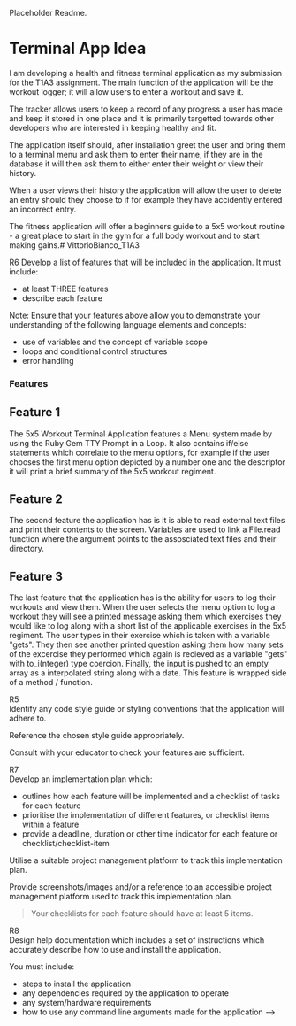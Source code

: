 Placeholder Readme.

# Terminal App Idea

I am developing a health and fitness terminal application as my submission for the T1A3 assignment.  The main function of the application will be the workout logger; it will allow users to enter a workout and save it.  

The tracker allows users to keep a record of any progress a user has made and keep it stored in one place and it is primarily targetted towards other developers who are interested in keeping healthy and fit.  

The application itself should, after installation greet the user and bring them to a terminal menu and ask them to enter their name, if they are in the database it will then ask them to either enter their weight or view their history.  

When a user views their history the application will allow the user to delete an entry should they choose to if for example they have accidently entered an incorrect entry.

The fitness application will offer a beginners guide to a 5x5 workout routine - a great place to start in the gym for a full body workout and to start making gains.# VittorioBianco_T1A3


R6	Develop a list of features that will be included in the application. It must include:
- at least THREE features
- describe each feature

Note: Ensure that your features above allow you to demonstrate your understanding of the following language elements and concepts:
- use of variables and the concept of variable scope
- loops and conditional control structures
- error handling


### Features

## Feature 1

The 5x5 Workout Terminal Application features a Menu system made by using the Ruby Gem TTY Prompt in a Loop.  It also contains if/else statements which correlate to the menu options, for example if the user chooses the first menu option depicted by a number one and the descriptor it will print a brief summary of the 5x5 workout regiment.

## Feature 2

The second feature the application has is it is able to read external text files and print their contents to the screen.  Variables are used to link a File.read function where the argument points to the assosciated text files and their directory.

## Feature 3

The last feature that the application has is the ability for users to log their workouts and view them.  When the user selects the menu option to log a workout they will see a printed message asking them which exercises they would like to log along with a short list of the applicable exercises in the 5x5 regiment.  The user types in their exercise which is taken with a variable "gets".  They then see another printed question asking them how many sets of the excercise they performed which again is recieved as a variable "gets" with to_i(nteger) type coercion.
Finally, the input is pushed to an empty array as a interpolated string along with a date.
This feature is wrapped side of a method / function.

<!-- 
R3	Provide full attribution to referenced sources (where applicable).


R4	Provide a link to your source control repository -->


R5	
Identify any code style guide or styling conventions that the application will adhere to.

Reference the chosen style guide appropriately.




Consult with your educator to check your features are sufficient.


R7	
Develop an implementation plan which:
- outlines how each feature will be implemented and a checklist of tasks for each feature
- prioritise the implementation of different features, or checklist items within a feature
- provide a deadline, duration or other time indicator for each feature or checklist/checklist-item

Utilise a suitable project management platform to track this implementation plan.

Provide screenshots/images and/or a reference to an accessible project management platform used to track this implementation plan. 


> Your checklists for each feature should have at least 5 items.

R8	
Design help documentation which includes a set of instructions which accurately describe how to use and install the application.

You must include:
- steps to install the application
- any dependencies required by the application to operate
- any system/hardware requirements
- how to use any command line arguments made for the application -->







<!-- Implement features in the software development plan you have designed. You must utilise a range of programming concepts and structures using Ruby such as:
- variables and variable scope
- loops and conditional control structures
- write and utilise simple functions
- error handling
- input and output
- importing a Ruby Gem
- using functions from a Ruby Gem


R12	Apply DRY (Don’t Repeat Yourself) coding principles to all code produced.



R13	Apply all style and conventions for the programming language consistently to all code produced.



R14	Creates an application which runs without error and has features that are consistent with the development plan.



R15	Design TWO tests which check that the application is running as expected.



Each test should:
- cover a different feature of the application
- state what is being tested
- provide at least TWO test cases and the expected results for each test case

> An outline of the testing procedure and cases should be included with the source code of the application


R16	Utilise source control throughout the development of the application by:
- making regular commits (at least 20 commits) with a commit message that summarises the changes
- pushing all commits to a remote repository


R17	Utilise developer tools to facilitate the execution of the application:
For example,
- writing a script which turns the application into an executable; OR
- packaging the application for use as a module or dependency -->